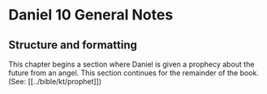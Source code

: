 # Daniel 10 General Notes
## Structure and formatting

This chapter begins a section where Daniel is given a prophecy about the future from an angel. This section continues for the remainder of the book. (See: [[../bible/kt/prophet]])